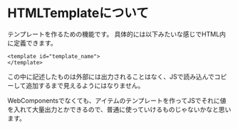 # HTMLTemplateについて

テンプレートを作るための機能です。
具体的には以下みたいな感じでHTML内に定義できます。

```
<template id="template_name">
</template>
```

この中に記述したものは外部には出力されることはなく、JSで読み込んでコピーして追加するまで見えるようにはなりません。

WebComponentsでなくても、アイテムのテンプレートを作ってJSでそれに値を入れて大量出力とかできるので、普通に使っていけるものじゃないかなと思います。

